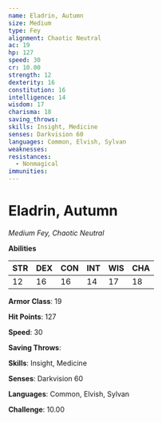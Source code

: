 ```yaml
---
name: Eladrin, Autumn
size: Medium
type: Fey
alignment: Chaotic Neutral
ac: 19
hp: 127
speed: 30
cr: 10.00
strength: 12
dexterity: 16
constitution: 16
intelligence: 14
wisdom: 17
charisma: 18
saving_throws: 
skills: Insight, Medicine
senses: Darkvision 60
languages: Common, Elvish, Sylvan
weaknesses:
resistances:
  - Nonmagical
immunities:
---
```


# Eladrin, Autumn

*Medium Fey, Chaotic Neutral*

**Abilities**

| STR | DEX | CON | INT | WIS | CHA |
| --- | --- | --- | --- | --- | --- |
| 12 | 16 | 16 | 14 | 17 | 18 |

**Armor Class**: 19

**Hit Points**: 127

**Speed**: 30

**Saving Throws**: 

**Skills**: Insight, Medicine

**Senses**: Darkvision 60

**Languages**: Common, Elvish, Sylvan

**Challenge**: 10.00

